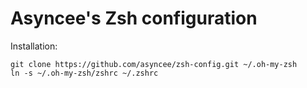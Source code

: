 # Asyncee's Zsh configuration

Installation:

    git clone https://github.com/asyncee/zsh-config.git ~/.oh-my-zsh
    ln -s ~/.oh-my-zsh/zshrc ~/.zshrc
